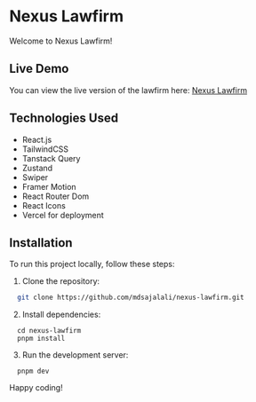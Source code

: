 # Nexus Lawfirm

Welcome to Nexus Lawfirm!

## Live Demo

You can view the live version of the lawfirm here: [Nexus Lawfirm](https://nexus-lawfirm.vercel.app/)

## Technologies Used

- React.js
- TailwindCSS
- Tanstack Query
- Zustand
- Swiper
- Framer Motion
- React Router Dom
- React Icons
- Vercel for deployment

## Installation

To run this project locally, follow these steps:

1. Clone the repository:

```bash
  git clone https://github.com/mdsajalali/nexus-lawfirm.git
```

2. Install dependencies:

```
  cd nexus-lawfirm
  pnpm install
```

3. Run the development server:

```
  pnpm dev
```

Happy coding!
